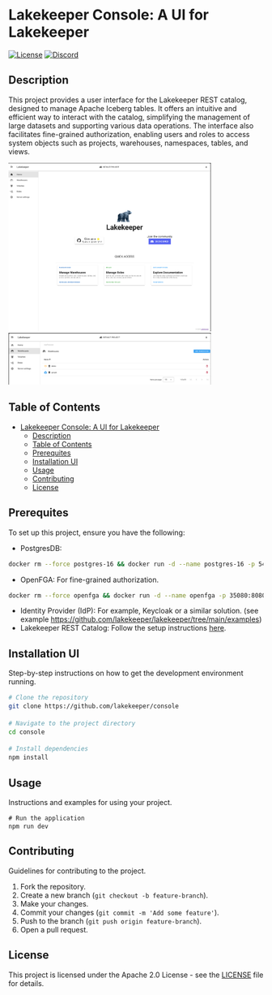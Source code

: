 # Lakekeeper Console: A UI for Lakekeeper

[![License](https://img.shields.io/badge/License-Apache_2.0-blue.svg?style=for-the-badge&logo=discord&logoColor=white)](https://opensource.org/licenses/Apache-2.0)
[![Discord](https://img.shields.io/badge/Discord-%235865F2.svg?style=for-the-badge&logo=discord&logoColor=white)](https://discord.gg/jkAGG8p93B)

## Description


This project provides a user interface for the Lakekeeper REST catalog, designed to manage Apache Iceberg tables. It offers an intuitive and efficient way to interact with the catalog, simplifying the management of large datasets and supporting various data operations. The interface also facilitates fine-grained authorization, enabling users and roles to access system objects such as projects, warehouses, namespaces, tables, and views.

<img src="src/assets/homepage.png" alt="Lakekeeper UI" width="400px">
<br>
<img src="src/assets/warehouse.png" alt="Lakekeeper UI" width="400px">

## Table of Contents

- [Lakekeeper Console: A UI for Lakekeeper](#lakekeeper-console-a-ui-for-lakekeeper)
  - [Description](#description)
  - [Table of Contents](#table-of-contents)
  - [Prerequites](#prerequites)
  - [Installation UI](#installation-ui)
  - [Usage](#usage)
  - [Contributing](#contributing)
  - [License](#license)

## Prerequites

To set up this project, ensure you have the following:

- PostgresDB:

```bash
docker rm --force postgres-16 && docker run -d --name postgres-16 -p 5432:5432 -e POSTGRES_PASSWORD=postgres  postgres:16.4 -c "max_connections=10000"
```

- OpenFGA: For fine-grained authorization.

```bash
docker rm --force openfga && docker run -d --name openfga -p 35080:8080 -p 35081:8081 -p 35300:3000 openfga/openfga run
```

- Identity Provider (IdP): For example, Keycloak or a similar solution. (see example https://github.com/lakekeeper/lakekeeper/tree/main/examples)
- Lakekeeper REST Catalog: Follow the setup instructions [here](https://github.com/lakekeeper/lakekeeper).

## Installation UI

Step-by-step instructions on how to get the development environment running.

```bash
# Clone the repository
git clone https://github.com/lakekeeper/console

# Navigate to the project directory
cd console

# Install dependencies
npm install
```

## Usage

Instructions and examples for using your project.

```
# Run the application
npm run dev
```

## Contributing

Guidelines for contributing to the project.

1. Fork the repository.
2. Create a new branch (`git checkout -b feature-branch`).
3. Make your changes.
4. Commit your changes (`git commit -m 'Add some feature'`).
5. Push to the branch (`git push origin feature-branch`).
6. Open a pull request.

## License

This project is licensed under the Apache 2.0 License - see the [LICENSE](LICENSE) file for details.
